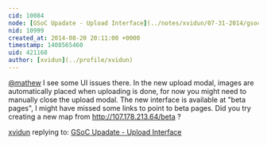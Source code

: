 ```yaml
---
cid: 10084
node: [GSoC Upadate - Upload Interface](../notes/xvidun/07-31-2014/gsoc-upadate-upload-interface)
nid: 10999
created_at: 2014-08-20 20:11:00 +0000
timestamp: 1408565460
uid: 421168
author: [xvidun](../profile/xvidun)
---
```


[@mathew](/profile/mathew) I see some UI issues there.
In the new upload modal, images are automatically placed when uploading is done, for now you might need to manually close the upload modal.
The new interface is available at "beta pages", I might have missed some links to point to beta pages. Did you try creating a new map from http://107.178.213.64/beta ? 

[xvidun](../profile/xvidun) replying to: [GSoC Upadate - Upload Interface](../notes/xvidun/07-31-2014/gsoc-upadate-upload-interface)

